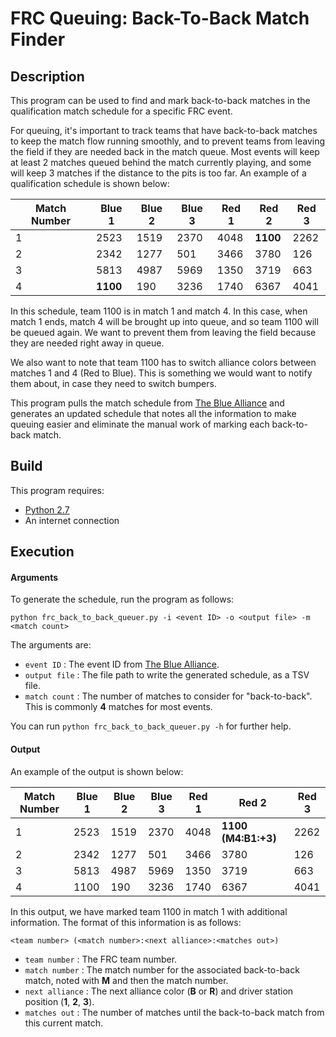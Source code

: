 FRC Queuing: Back-To-Back Match Finder
==========================

## Description
This program can be used to find and mark back-to-back matches in the qualification match schedule for a specific FRC event.

For queuing, it's important to track teams that have back-to-back matches to keep the match flow running smoothly, and to prevent teams from leaving the field if they are needed back in the match queue. Most events will keep at least 2 matches queued behind the match currently playing, and some will keep 3 matches if the distance to the pits is too far. An example of a qualification schedule is shown below:

| Match Number | Blue 1 | Blue 2 | Blue 3 | Red 1 | Red 2 | Red 3 |
|--------------|--------|--------|--------|-------|-------|-------|
|       1      |  2523  |  1519  |  2370  |  4048 |  __1100__ |  2262 |
|       2      |  2342  |  1277  |  501   |  3466 |  3780 |  126  |
|       3      |  5813  |  4987  |  5969  |  1350 |  3719 |  663  |
|       4      |  __1100__  |  190   |  3236  |  1740 |  6367 |  4041 |

In this schedule, team 1100 is in match 1 and match 4. In this case, when match 1 ends, match 4 will be brought up into queue, and so team 1100 will be queued again. We want to prevent them from leaving the field because they are needed right away in queue.

We also want to note that team 1100 has to switch alliance colors between matches 1 and 4 (Red to Blue). This is something we would want to notify them about, in case they need to switch bumpers.

This program pulls the match schedule from [The Blue Alliance](https://www.thebluealliance.com/) and generates an updated schedule that notes all the information to make queuing easier and eliminate the manual work of marking each back-to-back match.

## Build

This program requires:

* [Python 2.7](https://www.python.org/download/releases/2.7/)
* An internet connection

## Execution

#### Arguments

To generate the schedule, run the program as follows:
```
python frc_back_to_back_queuer.py -i <event ID> -o <output file> -m <match count>
```

The arguments are:

* `event ID` : The event ID from [The Blue Alliance](https://www.thebluealliance.com/apidocs).
* `output file` : The file path to write the generated schedule, as a TSV file.
* `match count` : The number of matches to consider for "back-to-back". This is commonly __4__ matches for most events.

You can run `python frc_back_to_back_queuer.py -h` for further help.

#### Output

An example of the output is shown below:

| Match Number | Blue 1 | Blue 2 | Blue 3 | Red 1 | Red 2 | Red 3 |
|--------------|--------|--------|--------|-------|-------|-------|
|       1      |  2523  |  1519  |  2370  |  4048 |  __1100 (M4:B1:+3)__ |  2262 |
|       2      |  2342  |  1277  |  501   |  3466 |  3780 |  126  |
|       3      |  5813  |  4987  |  5969  |  1350 |  3719 |  663  |
|       4      |  1100  |  190   |  3236  |  1740 |  6367 |  4041 |

In this output, we have marked team 1100 in match 1 with additional information. The format of this information is as follows:

`<team number> (<match number>:<next alliance>:<matches out>)`

* `team number` : The FRC team number.
* `match number` : The match number for the associated back-to-back match, noted with __M__ and then the match number.
* `next alliance` : The next alliance color (__B__ or __R__) and driver station position (__1__, __2__, __3__).
* `matches out` : The number of matches until the back-to-back match from this current match.
